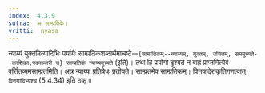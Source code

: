```yaml
---
index:  4.3.9
sutra:  अ साम्प्रतिके।
vritti:  nyasa
---
```


न्याय्यं युक्तमित्यादिभिः पर्यायैः साम्प्रतिकशब्दार्थमाचष्टे--`{साम्प्रतिकम्--न्याय्यम्, युक्तम्, उचितम्, सममुच्यते--काशिका,पदमञ्जरी च} साम्प्रतिकं न्याय्यमुच्यते` (इति)। तथा हि प्रयोगो दृश्यते न बाह्रं प्राप्तमित्येवं वर्त्तितव्यमसाम्प्रतमिति। अत्र न्याय्यः प्रतिषेधः प्रतीयते। साम्प्रतमेव साम्प्रतिकम्। विनयादेराकृतिगणत्वात् `विनयादिभ्यश्च` (5.4.34) इति ठक्॥
